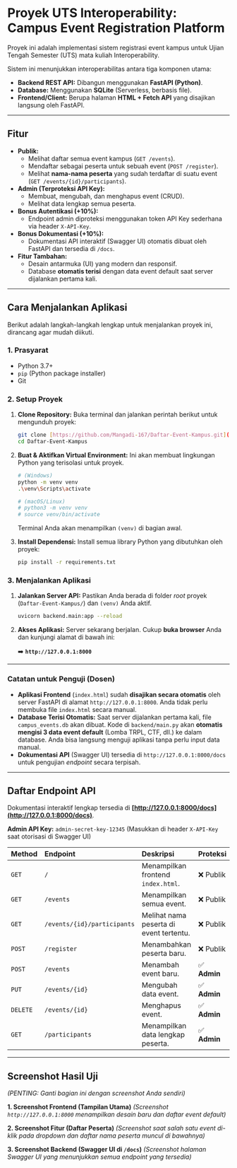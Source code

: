 # Proyek UTS Interoperability: Campus Event Registration Platform

Proyek ini adalah implementasi sistem registrasi event kampus untuk Ujian Tengah Semester (UTS) mata kuliah Interoperability.

Sistem ini menunjukkan interoperabilitas antara tiga komponen utama:
* **Backend REST API:** Dibangun menggunakan **FastAPI (Python)**.
* **Database:** Menggunakan **SQLite** (Serverless, berbasis file).
* **Frontend/Client:** Berupa halaman **HTML + Fetch API** yang disajikan langsung oleh FastAPI.

---

## Fitur

* **Publik:**
    * Melihat daftar semua event kampus (`GET /events`).
    * Mendaftar sebagai peserta untuk sebuah event (`POST /register`).
    * Melihat **nama-nama peserta** yang sudah terdaftar di suatu event (`GET /events/{id}/participants`).
* **Admin (Terproteksi API Key):**
    * Membuat, mengubah, dan menghapus event (CRUD).
    * Melihat data lengkap semua peserta.
* **Bonus Autentikasi (+10%):**
    * Endpoint admin diproteksi menggunakan token API Key sederhana via header `X-API-Key`.
* **Bonus Dokumentasi (+10%):**
    * Dokumentasi API interaktif (Swagger UI) otomatis dibuat oleh FastAPI dan tersedia di `/docs`.
* **Fitur Tambahan:**
    * Desain antarmuka (UI) yang modern dan responsif.
    * Database **otomatis terisi** dengan data event default saat server dijalankan pertama kali.

---

## Cara Menjalankan Aplikasi

Berikut adalah langkah-langkah lengkap untuk menjalankan proyek ini, dirancang agar mudah diikuti.

### 1. Prasyarat

* Python 3.7+
* `pip` (Python package installer)
* Git

### 2. Setup Proyek

1.  **Clone Repository:**
    Buka terminal dan jalankan perintah berikut untuk mengunduh proyek:
    ```bash
    git clone [https://github.com/Mangadi-167/Daftar-Event-Kampus.git](https://github.com/Mangadi-167/Daftar-Event-Kampus.git)
    cd Daftar-Event-Kampus
    ```

2.  **Buat & Aktifkan Virtual Environment:**
    Ini akan membuat lingkungan Python yang terisolasi untuk proyek.
    ```bash
    # (Windows)
    python -m venv venv
    .\venv\Scripts\activate
    
    # (macOS/Linux)
    # python3 -m venv venv
    # source venv/bin/activate
    ```
    Terminal Anda akan menampilkan `(venv)` di bagian awal.

3.  **Install Dependensi:**
    Install semua library Python yang dibutuhkan oleh proyek:
    ```bash
    pip install -r requirements.txt
    ```

### 3. Menjalankan Aplikasi

1.  **Jalankan Server API:**
    Pastikan Anda berada di folder *root* proyek (`Daftar-Event-Kampus/`) dan `(venv)` Anda aktif.
    ```bash
    uvicorn backend.main:app --reload
    ```

2.  **Akses Aplikasi:**
    Server sekarang berjalan. Cukup **buka browser** Anda dan kunjungi alamat di bawah ini:
    
    ➡️ **`http://127.0.0.1:8000`**

---

### Catatan untuk Penguji (Dosen)

* **Aplikasi Frontend** (`index.html`) sudah **disajikan secara otomatis** oleh server FastAPI di alamat `http://127.0.0.1:8000`. Anda tidak perlu membuka file `index.html` secara manual.
* **Database Terisi Otomatis:** Saat server dijalankan pertama kali, file `campus_events.db` akan dibuat. Kode di `backend/main.py` akan **otomatis mengisi 3 data event default** (Lomba TRPL, CTF, dll.) ke dalam database. Anda bisa langsung menguji aplikasi tanpa perlu input data manual.
* **Dokumentasi API** (Swagger UI) tersedia di `http://127.0.0.1:8000/docs` untuk pengujian *endpoint* secara terpisah.

---

## Daftar Endpoint API

Dokumentasi interaktif lengkap tersedia di **[http://127.0.0.1:8000/docs](http://127.0.0.1:8000/docs)**.

**Admin API Key:** `admin-secret-key-12345` (Masukkan di header `X-API-Key` saat otorisasi di Swagger UI)

| Method | Endpoint | Deskripsi | Proteksi |
| :--- | :--- | :--- | :--- |
| `GET` | `/` | Menampilkan frontend `index.html`. | ❌ Publik |
| `GET` | `/events` | Menampilkan semua event. | ❌ Publik |
| `GET`| `/events/{id}/participants`| Melihat nama peserta di event tertentu.| ❌ Publik |
| `POST` | `/register` | Menambahkan peserta baru. | ❌ Publik |
| `POST` | `/events` | Menambah event baru. | ✅ **Admin** |
| `PUT` | `/events/{id}` | Mengubah data event. | ✅ **Admin** |
| `DELETE` | `/events/{id}` | Menghapus event. | ✅ **Admin** |
| `GET` | `/participants`| Menampilkan data lengkap peserta. | ✅ **Admin** |

---

## Screenshot Hasil Uji

*(PENTING: Ganti bagian ini dengan screenshot Anda sendiri)*

**1. Screenshot Frontend (Tampilan Utama)**
*(Screenshot `http://127.0.0.1:8000` menampilkan desain baru dan daftar event default)*

**2. Screenshot Fitur (Daftar Peserta)**
*(Screenshot saat salah satu event di-klik pada *dropdown* dan daftar nama peserta muncul di bawahnya)*

**3. Screenshot Backend (Swagger UI di `/docs`)**
*(Screenshot halaman Swagger UI yang menunjukkan semua *endpoint* yang tersedia)*